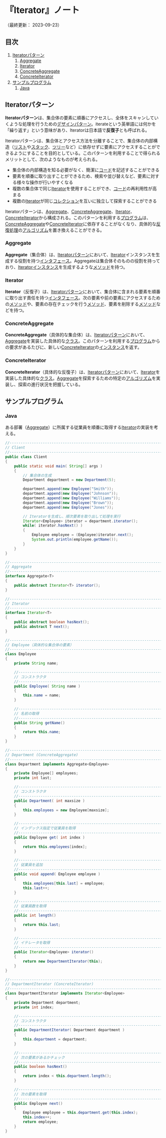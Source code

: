 # 『Iterator』ノート

（最終更新： 2023-09-23）


## 目次

1. [Iteratorパターン](#iteratorパターン)
	1. [Aggregate](#aggregate)
	1. [Iterator](#iterator)
	1. [ConcreteAggregate](#concreteaggregate)
	1. [ConcreteIterator](#concreteiterator)
1. [サンプルプログラム](#サンプルプログラム)
	1. [Java](#java)


## Iteratorパターン

**Iteratorパターン**は、集合体の要素に順番にアクセスし、全体をスキャンしていくような処理を行うための[デザインパターン](./design_pattern.md#デザインパターン)。iterateという英単語には何かを「繰り返す」という意味があり、Iteratorは日本語で**反復子**とも呼ばれる。

Iteratorパターンは、集合体とアクセス方法を分離することで、集合体の内部構造（[リスト](../../../../programming/_/chapters/data_type.md#リスト)や[スタック](../../../../programming/_/chapters/data_type.md#スタック)、[ツリー](../../../../programming/_/chapters/data_type.md#木)など）に依存せずに要素にアクセスすることができるようにすることを目的としている。このパターンを利用することで得られるメリットとして、次のようなものが考えられる。

- 集合体の内部構造を知る必要がなく、簡潔に[コード](../../../../programming/_/chapters/programming.md#ソースコード)を記述することができる
- 要素を順番に取り出すことができるため、検索や並び替えなど、要素に対する様々な操作が行いやすくなる
- 複数の集合体で同じ[Iterator](#iterator)を使用することができ、[コード](../../../../programming/_/chapters/programming.md#ソースコード)の再利用性が高まる
- 複数の[Iterator](#iterator)が同じ[コレクション](../../../../programming/_/chapters/data_type.md#コンテナ型)を互いに独立して探索することができる

Iteratorパターンは、[Aggregate](#aggregate)、[ConcreteAggregate](#concreteaggregate)、[Iterator](#iterator)、[ConcreteIterator](#concreteiterator)から構成される。このパターンを利用する[プログラム](../../../../programming/_/chapters/programming.md#プログラム)は、[ConcreteAggregate](#concreteaggregate)や[ConcreteIterator](#concreteiterator)に依存することがなくなり、具体的な[反復処理](../../../../programming/_/chapters/control_flow.md#反復)の[アルゴリズム](../../../../programming/_/chapters/algorithm.md#アルゴリズム)を置き換えることができる。

### Aggregate

**Aggregate**（集合体）は、[Iteratorパターン](#iteratorパターン)において、[Iterator](#iterator)インスタンスを生成する役割を持つ[インタフェース](../../../../programming/_/chapters/object_oriented.md#インタフェース)。Aggregateは集合体そのものの役割を持っており、[Iterator](#iterator)[インスタンス](../../../../programming/_/chapters/object_oriented.md#インスタンス)を生成するような[メソッド](../../../../programming/_/chapters/object_oriented.md#メソッド)を持つ。

### Iterator

**Iterator**（反復子）は、[Iteratorパターン](#iteratorパターン)において、集合体に含まれる要素を順番に取り出す責任を持つ[インタフェース](../../../../programming/_/chapters/object_oriented.md#インタフェース)。次の要素や前の要素にアクセスするための[メソッド](../../../../programming/_/chapters/object_oriented.md#メソッド)や、要素の存在チェックを行う[メソッド](../../../../programming/_/chapters/object_oriented.md#メソッド)、要素を削除する[メソッド](../../../../programming/_/chapters/object_oriented.md#メソッド)などを持つ。

### ConcreteAggregate

**ConcreteAggregate**（具体的な集合体）は、[Iteratorパターン](#iteratorパターン)において、[Aggregate](#aggregate)を実装した具体的な[クラス](../../../../programming/_/chapters/object_oriented.md#クラス)。このパターンを利用する[プログラム](../../../../programming/_/chapters/programming.md#プログラム)からの要求があるたびに、新しい[ConcreteIterator](#concreteiterator)の[インスタンス](../../../../programming/_/chapters/object_oriented.md#インスタンス)を返す。

### ConcreteIterator

**ConcreteIterator**（具体的な反復子）は、[Iteratorパターン](#iteratorパターン)において、[Iterator](#iterator)を実装した具体的な[クラス](../../../../programming/_/chapters/object_oriented.md#クラス)。[Aggregate](#aggregate)を探索するための特定の[アルゴリズム](../../../../programming/_/chapters/algorithm.md#アルゴリズム)を実装し、探索の進行状況を把握している。


## サンプルプログラム

### Java

ある部署（[Aggregate](#aggregate)）に所属する従業員を順番に取得する[Iterator](#iterator)の実装を考える。

```java
//------------------------------------------------------------------------------
// Client
//------------------------------------------------------------------------------
public class Client
{
    public static void main( String[] args )
    {
        // 集合体の生成
        Department department = new Department(5);

        department.append(new Employee("Smith"));
        department.append(new Employee("Johnson"));
        department.append(new Employee("Williams"));
        department.append(new Employee("Brown"));
        department.append(new Employee("Jones"));

        // Iteratorを生成し、順次要素を取り出して処理を実行
        Iterator<Employee> iterator = department.iterator();
        while( iterator.hasNext() )
        {
            Employee employee = (Employee)iterator.next();
            System.out.println(employee.getName());
        }
    }
}

//------------------------------------------------------------------------------
// Aggregate
//------------------------------------------------------------------------------
interface Aggregate<T>
{
    public abstract Iterator<T> iterator();
}

//------------------------------------------------------------------------------
// Iterator
//------------------------------------------------------------------------------
interface Iterator<T>
{
    public abstract boolean hasNext();
    public abstract T next();
}

//------------------------------------------------------------------------------
// Employee（具体的な集合体の要素）
//------------------------------------------------------------------------------
class Employee
{
    private String name;

    //--------------------------------------------------------------------------
    // コンストラクタ
    //--------------------------------------------------------------------------
    public Employee( String name )
    {
        this.name = name;
    }

    //--------------------------------------------------------------------------
    // 名前の取得
    //--------------------------------------------------------------------------
    public String getName()
    {
        return this.name;
    }
}

//------------------------------------------------------------------------------
// Department (ConcreteAggregate)
//------------------------------------------------------------------------------
class Department implements Aggregate<Employee>
{
    private Employee[] employees;
    private int last;

    //--------------------------------------------------------------------------
    // コンストラクタ
    //--------------------------------------------------------------------------
    public Department( int maxsize )
    {
        this.employees = new Employee[maxsize];
    }

    //--------------------------------------------------------------------------
    // インデックス指定で従業員を取得
    //--------------------------------------------------------------------------
    public Employee get( int index )
    {
        return this.employees[index];
    }

    //--------------------------------------------------------------------------
    // 従業員を追加
    //--------------------------------------------------------------------------
    public void append( Employee employee )
    {
        this.employees[this.last] = employee;
        this.last++;
    }

    //--------------------------------------------------------------------------
    // 従業員数を取得
    //--------------------------------------------------------------------------
    public int length()
    {
        return this.last;
    }

    //--------------------------------------------------------------------------
    // イテレータを取得
    //--------------------------------------------------------------------------
    public Iterator<Employee> iterator()
    {
        return new DepartmentIterator(this);
    }
}

//------------------------------------------------------------------------------
// DepartmentIterator (ConcreteIterator)
//------------------------------------------------------------------------------
class DepartmentIterator implements Iterator<Employee>
{
    private Department department;
    private int index;

    //--------------------------------------------------------------------------
    // コンストラクタ
    //--------------------------------------------------------------------------
    public DepartmentIterator( Department department )
    {
        this.department = department;
    }

    //--------------------------------------------------------------------------
    // 次の要素があるかチェック
    //--------------------------------------------------------------------------
    public boolean hasNext()
    {
        return index < this.department.length();
    }

    //--------------------------------------------------------------------------
    // 次の要素を取得
    //--------------------------------------------------------------------------
    public Employee next()
    {
        Employee employee = this.department.get(this.index);
        this.index++;
        return employee;
    }
}
```
